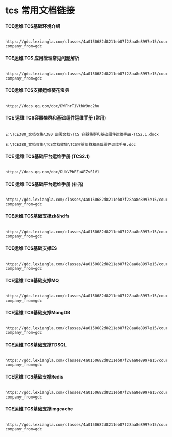 # tcs 常用文档链接



#### TCE运维  TCS基础环境介绍



```HTTP

https://gdc.lexiangla.com/classes/4a0150682d8211eb87f28aa8e8997e15/courses/ea8f9bd4d7c911eaa1f20a58ac137093?company_from=gdc

```







#### TCE运维  TCS 应用管理常见问题解析



```http

https://gdc.lexiangla.com/classes/4a0150682d8211eb87f28aa8e8997e15/courses/f6125faae07011eaabbd0a58ac132610?company_from=gdc

```



#### TCE运维  TCS支撑运维葵花宝典



```HTTP

https://docs.qq.com/doc/DWFhrT1VtbW9nc2hu

```











#### TCE 运维  TCS容器集群和基础组件运维手册 (常用)



```http

E:\TCE380_文档收集\380 部署文档\TCS 容器集群和基础组件运维手册-TCS2.1.docx

E:\TCE380_文档收集\TCS文档收集\TCS容器集群和基础组件运维手册.doc

```



#### TCE 运维  TCS基础平台运维手册 (TCS2.1)



```HTTP

https://docs.qq.com/doc/DUkVPbFZuWFZvS1V1

```



#### TCE 运维  TCS基础平台运维手册 (补充)



```http

https://gdc.lexiangla.com/classes/4a0150682d8211eb87f28aa8e8997e15/courses/ea888d80d7c911ea87c10a58ac137093?company_from=gdc

```











#### TCE运维  TCS基础支撑zk&hdfs



```HTTP

https://gdc.lexiangla.com/classes/4a0150682d8211eb87f28aa8e8997e15/courses/ea996736d7c911ea92c70a58ac137093?company_from=gdc

```



#### TCE运维  TCS基础支撑ES



```http

https://gdc.lexiangla.com/classes/4a0150682d8211eb87f28aa8e8997e15/courses/ea942bb8d7c911eaba110a58ac137093?company_from=gdc

```



#### TCE运维  TCS基础支撑MQ



```http

https://gdc.lexiangla.com/classes/4a0150682d8211eb87f28aa8e8997e15/courses/ea9e778ad7c911ea90e20a58ac137093?company_from=gdc

```



#### TCE运维  TCS基础支撑MongDB



```http

https://gdc.lexiangla.com/classes/4a0150682d8211eb87f28aa8e8997e15/courses/011aaa8a107611ebba1cd685a9c52ec1?company_from=gdc

```



#### TCE运维  TCS基础支撑TDSQL



```http

https://gdc.lexiangla.com/classes/4a0150682d8211eb87f28aa8e8997e15/courses/a5f91282dc4e11ea995c0a58ac133860?company_from=gdc

```



#### TCE运维  TCS基础支撑Redis



```http

https://gdc.lexiangla.com/classes/4a0150682d8211eb87f28aa8e8997e15/courses/a5f1cb94dc4e11eaa7ea0a58ac133860?company_from=gdc

```



#### TCE运维  TCS基础支撑imgcache



```http

https://gdc.lexiangla.com/classes/4a0150682d8211eb87f28aa8e8997e15/courses/e71618bcd7d211ea83d20a58ac137093?company_from=gdc

```







